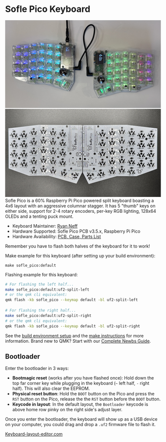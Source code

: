 # Sofle Pico Keyboard

![Sofle Pico](https://raw.githubusercontent.com/JellyTitan/Sofle-Pico/main/docs/images/qmk/sofle_pico_hero_image.jpeg)
![Sofle Pico PCB](https://raw.githubusercontent.com/JellyTitan/Sofle-Pico/main/docs/images/qmk/sofle_pico_pcb_hero_image.jpeg)
Sofle Pico is a 60% Raspberry Pi Pico powered split keyboard boasting a 4x6 layout with an aggressive columnar stagger. It has 5 "thumb" keys on either side, support for 2-4 rotary encoders, per-key RGB lighting, 128x64 OLEDs and a tenting puck mount.

- Keyboard Maintainer: [Ryan Neff](https://github.com/JellyTitan)
- Hardware Supported: Sofle Pico PCB v3.5.x, Raspberry Pi Pico
- Hardware Availability: [PCB, Case, Parts List](https://github.com/JellyTitan/sofle_pico)

Remember you have to flash both halves of the keyboard for it to work!

Make example for this keyboard (after setting up your build environment):

    make sofle_pico:default

Flashing example for this keyboard:

```bash
# For flashing the left half...
make sofle_pico:default:uf2-split-left
# or the qmk cli equivalent:
qmk flash -kb sofle_pico --keymap default -bl uf2-split-left

# For flashing the right half...
make sofle_pico:default:uf2-split-right
# or the qmk cli equivalent:
qmk flash -kb sofle_pico --keymap default -bl uf2-split-right
```

See the [build environment setup](https://docs.qmk.fm/#/getting_started_build_tools) and the [make instructions](https://docs.qmk.fm/#/getting_started_make_guide) for more information. Brand new to QMK? Start with our [Complete Newbs Guide](https://docs.qmk.fm/#/newbs).

## Bootloader

Enter the bootloader in 3 ways:

- **Bootmagic reset** (works after you have flashed once): Hold down the top far corner key while plugging in the keyboard (`~` left half, `-` right half). This will also clear the EEPROM.
- **Physical reset button**: Hold the `BOOT` button on the Pico and press the `RST` button on the Pico, release the the `RST` button before the `BOOT` button.
- **Keycode in layout**: In the default layout, the `Bootloader` keycode is above home row pinky on the right side's adjust layer.

Once you enter the bootloader, the keyboard will show up as a USB device on your computer, you could drag and drop a `.uf2` firmware file to flash it.

[Keyboard-layout-editor.com](http://www.keyboard-layout-editor.com/#/gists/2fa0527caf2f6e527e4f46787a74a9d2)
